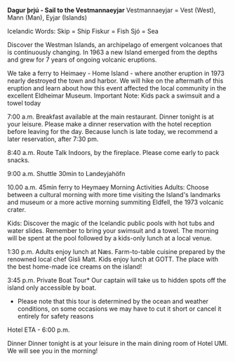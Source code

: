 **Dagur þrjú - Sail to the Vestmannaeyjar**
Vestmannaeyjar = Vest (West), Mann (Man), Eyjar (Islands)

Icelandic Words:
Skip = Ship
Fiskur = Fish
Sjó = Sea

Discover the Westman Islands, an archipelago of emergent volcanoes that is continuously changing. In 1963 a new Island emerged from the depths and grew for 7 years of ongoing volcanic eruptions.

We take a ferry to Heimaey - Home Island - where another eruption in 1973 nearly destroyed the town and harbor. We will hike on the aftermath of this eruption and learn about how this event affected the local community in the excellent Eldheimar Museum.
Important Note: Kids pack a swimsuit and a towel today

7:00 a.m.
Breakfast available at the main restaurant.
Dinner tonight is at your leisure. Please make a dinner reservation with the hotel reception before leaving for the day. Because lunch is late today, we recommend a later reservation, after 7:30 pm.

8:40 a.m.
Route Talk
Indoors, by the fireplace. Please come early to pack snacks.

9:00 a.m.
Shuttle 30min to Landeyjahöfn

10.00 a.m.
45min ferry to Heymaey
Morning Activities
Adults:
Choose between a cultural morning with more time visiting the Island's landmarks and museum or a more active morning summiting Eldfell, the 1973 volcanic crater.

Kids:
Discover the magic of the Icelandic public pools with hot tubs and water slides.
Remember to bring your swimsuit and a towel.
The morning will be spent at the pool followed by a kids-only lunch at a local venue.

1:30 p.m.
Adults enjoy lunch at Næs.
Farm-to-table cuisine prepared by the renowned local chef Gisli Matt.
Kids enjoy lunch at GOTT.
The place with the best home-made ice creams on the island!

3:45 p.m.
Private Boat Tour*
Our captain will take us to hidden spots off the island only accessible by boat.
* Please note that this tour is determined by the ocean and weather conditions, on some occasions we may have to cut it short or cancel it entirely for safety reasons

Hotel ETA - 6:00 p.m.

Dinner
Dinner tonight is at your leisure in the main dining room of Hotel UMI.
We will see you in the morning!